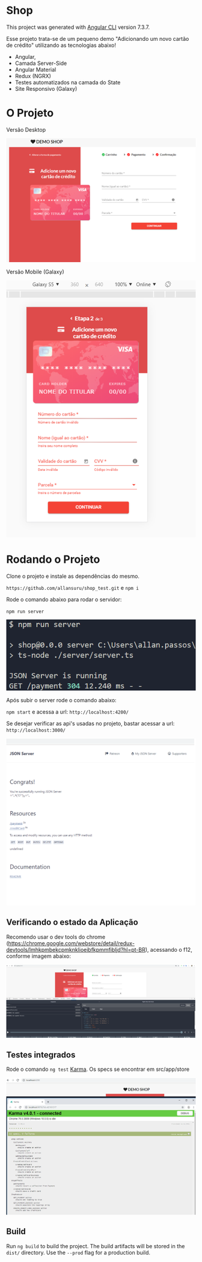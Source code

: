 # Shop

This project was generated with [Angular CLI](https://github.com/angular/angular-cli) version 7.3.7.

Esse projeto trata-se de um pequeno demo "Adicionando um novo cartão de crédito" utilizando as tecnologias abaixo!

- Angular,
- Camada Server-Side
- Angular Material
- Redux (NGRX)
- Testes automatizados na camada do State
- Site Responsivo (Galaxy)

# O Projeto

Versão Desktop

![alt text](https://github.com/allansuru/shop_test/blob/master/server/images/tela_normal.png)

Versão Mobile (Galaxy)

![alt text](https://github.com/allansuru/shop_test/blob/master/server/images/versao_mobile.png)

# Rodando o Projeto

Clone o projeto e instale as dependências do mesmo.

`https://github.com/allansuru/shop_test.git` e `npm i`

Rode o comando abaixo para rodar o servidor:

`npm run server`

![alt text](https://github.com/allansuru/shop_test/blob/master/server/images/run_server.png)

Após subir o server rode o comando abaixo:

`npm start` e acessa a url: `http://localhost:4200/`

Se desejar verificar as api's usadas no projeto, bastar acessar a url: `http://localhost:3000/`

![alt text](https://github.com/allansuru/shop_test/blob/master/server/images/json_server.png)

## Verificando o estado da Aplicação

Recomendo usar o dev tools do chrome (https://chrome.google.com/webstore/detail/redux-devtools/lmhkpmbekcpmknklioeibfkpmmfibljd?hl=pt-BR), acessando o f12, conforme imagem abaixo:

![alt text](https://github.com/allansuru/shop_test/blob/master/server/images/store_shop.png)

## Testes integrados

Rode o comando `ng test` [Karma](https://karma-runner.github.io). Os specs se encontrar em src/app/store

![alt text](https://github.com/allansuru/shop_test/blob/master/server/images/karma.png)

## Build

Run `ng build` to build the project. The build artifacts will be stored in the `dist/` directory. Use the `--prod` flag for a production build.
